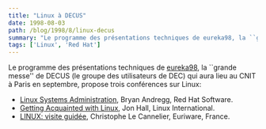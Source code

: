 ```yaml
---
title: "Linux à DECUS"
date: 1998-08-03
path: /blog/1998/8/linux-decus
summary: "Le programme des présentations techniques de eureka98, la ``grande messe'' de DECUS (le groupe des utilisateurs de DEC) qui aura lieu au CNIT à Paris en septembre, propose trois conférences sur Linux: Linux Systems Administration, Bryan Andregg, Red Hat Software."
tags: ['Linux', 'Red Hat']
---
```


<P>
Le programme des présentations techniques de <A HREF="http://www.eureka98.com/">eureka98</A>, la ``grande messe'' de
DECUS (le groupe des utilisateurs de DEC) qui aura lieu au CNIT à Paris
en septembre, propose trois conférences sur Linux:
</P>

<UL>

<LI><A HREF="http://www.eureka98.com/seminars/M17.html">Linux Systems Administration</A>, Bryan Andregg, Red Hat Software.
<LI><A HREF="http://www.eureka98.com/seminars/S13.html">Getting Acquainted with Linux</A>, Jon Hall, Linux International.
<LI><A HREF="http://www.eureka98.com/seminars/M19.html">LINUX: visite guidée</A>, Christophe Le Cannelier, Euriware, France.
</UL>


